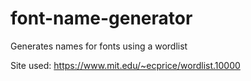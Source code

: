 # font-name-generator
Generates names for fonts using a wordlist

Site used: https://www.mit.edu/~ecprice/wordlist.10000

